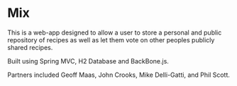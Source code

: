 # Mix

This is a web-app designed to allow a user to store a personal and public repository of recipes as well as let them vote on other peoples publicly shared recipes.

Built using Spring MVC, H2 Database and BackBone.js.

Partners included Geoff Maas, John Crooks, Mike Delli-Gatti, and Phil Scott.
